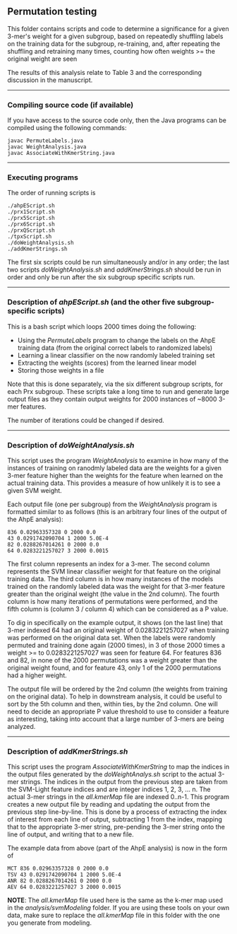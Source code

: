 ## Permutation testing

This folder contains scripts and code to determine a significance for a given 3-mer's weight for a given subgroup,
based on repeatedly shuffling labels on the training data for the subgroup, re-training, and, after repeating the 
shuffling and retraining many times, counting how often weights >= the original weight are seen

The results of this analysis relate to Table 3 and the corresponding discussion in the manuscript.

---
### Compiling source code (if available)
If you have access to the source code only, then the Java programs can be compiled using the following commands:
```
javac PermuteLabels.java
javac WeightAnalysis.java
javac AssociateWithKmerString.java
```

---
### Executing programs
The order of running scripts is 
```
./ahpEScript.sh
./prx1Script.sh
./prx5Script.sh
./prx6Script.sh
./prxQScript.sh
./tpxScript.sh
./doWeightAnalysis.sh
./addKmerStrings.sh
```

The first six scripts could be run simultaneously and/or in any order; the last two scripts *doWeightAnalysis.sh* and *addKmerStrings.sh* should be run in order and only be run after the six subgroup specific scripts run.

---
### Description of *ahpEScript.sh* (and the other five subgroup-specific scripts)
This is a bash script which loops 2000 times doing the following:
* Using the *PermuteLabels* program to change the labels on the AhpE training data (from the original correct labels to randomized labels)
* Learning a linear classifier on the now randomly labeled training set
* Extracting the weights (scores) from the learned linear model
* Storing those weights in a file

Note that this is done separately, via the six different subgroup scripts, for each Prx subgroup.  These scripts take a long time to run
and generate large output files as they contain output weights for 2000 instances of ~8000 3-mer features.

The number of iterations could be changed if desired.

---
### Description of *doWeightAnalysis.sh*
This script uses the program *WeightAnalysis* to examine in how many of the instances of training on ranodmly labeled data
are the weights  for a given 3-mer feature higher than the weights for the feature when learned on the actual training data.
This provides a measure of how unlikely it is to see a given SVM weight.  

Each output file (one per subgroup) from the *WeightAnalysis* program is formatted similar to as follows (this is an arbitrary four
lines of the output of the AhpE analysis):
```
836 0.02963357328 0 2000 0.0
43 0.0291742090704 1 2000 5.0E-4
82 0.0288267014261 0 2000 0.0
64 0.0283221257027 3 2000 0.0015
```
The first column represents an index for a 3-mer.  The second column represents the SVM linear classifier weight for that feature
on the original training data.  The third column is in how many instances of the models trained on the randomly labeled data
was the weight for that 3-mer feature greater than the original weight (the value in the 2nd column).  The fourth column is how many
iterations of permutations were performed, and the fifth column is (column 3 / column 4) which can be considered as a P value.

To dig in specifically on the example output, it shows (on the last line) that 3-mer indexed 64 had an original weight of 0.0283221257027 when training was performed on the original data set.
When the labels were randomly permuted and training done again (2000 times), in 3 of those 2000 times a weight >= to 0.0283221257027
was seen for feature 64.  For features 836 and 82, in none of the 2000 permutations was a weight greater than the original weight found, and for feature 43, only 1 of the 2000 permutations had a higher weight.

The output file will be ordered by the 2nd column (the weights from training on the original data). To help in downstream analysis,
it could be useful to sort by the 5th column and then, within ties, by the 2nd column.  One will need to decide an appropriate P value
threshold to use to consider a feature as interesting, taking into account that a large number of 3-mers are being analyzed.

---
### Description of *addKmerStrings.sh*
This script uses the program *AssociateWithKmerString* to map the indices in the output files generated by the *doWeightAnalys.sh* script to the actual 3-mer strings.  The indices in the output from the previous step are taken from the SVM-Light feature indices and are integer indices 1, 2, 3, ... n.  The actual 3-mer strings in the *all.kmerMap* file are indexed 0..n-1.  This program creates a new output file by reading and updating the output from the previous step line-by-line.  This is done by a process of extracting the index of interest from each line of output, subtracting 1 from the index, mapping that to the appropriate 3-mer string, pre-pending the 3-mer string onto the line of output, and writing that to a new file.  

The example data from above (part of the AhpE analysis) is now in the form of
```
MCT 836 0.02963357328 0 2000 0.0
TSV 43 0.0291742090704 1 2000 5.0E-4
ANR 82 0.0288267014261 0 2000 0.0
AEV 64 0.0283221257027 3 2000 0.0015
```

**NOTE**: The *all.kmerMap* file used here is the same as the k-mer map used in the *analysis/svmModeling* folder.  If you are using these tools on your own data, make sure to replace the *all.kmerMap* file in this folder with the one you generate from modeling.
